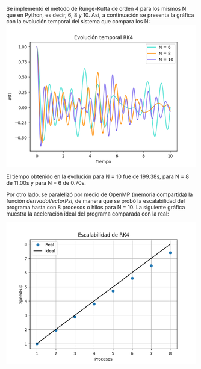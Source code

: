 Se implementó el método de Runge-Kutta de orden 4 para los mismos N que en Python, es decir, 6, 8 y 10. Así, a continuación se presenta la gráfica con la evolución temporal del sistema que compara los N:
![Evolución del sistema en función del tiempo.](images/RK4cpp.png)

El tiempo obtenido en la evolución para N = 10 fue de 199.38s, para N = 8 de 11.00s y para N = 6 de 0.70s. 

Por otro lado, se paralelizó por medio de OpenMP (memoria compartida) la función *derivadaVectorPsi*, de manera que se probó la escalabilidad del programa hasta con 8 procesos o hilos para N = 10. La siguiente gráfica muestra la aceleración ideal del programa comparada con la real:

![Escalabilidad del método RK4.](images/escalabilidad.png)

